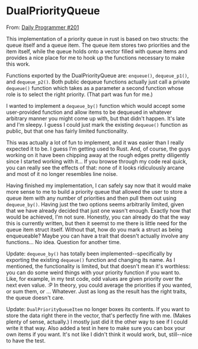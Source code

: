 DualPriorityQueue
=================

From: [Daily Programmer #201](http://www.reddit.com/r/dailyprogrammer/comments/2vkwgb/20150211_challenge_201_practical_exercise_get/)

This implementation of a priority queue in rust is based on two structs: the queue itself and a queue item. The queue item stores two priorities and the item itself, while the queue holds onto a vector filled with queue items and provides a nice place for me to hook up the functions necessary to make this work.

Functions exported by the DualPriorityQueue are: `enqueue()`, `dequeue_p1()`, and `dequeue_p2()`. Both public dequeue functions actually just call a private `dequeue()` function which takes as a parameter a second function whose role is to select the right priority. (That part was fun for me.)

I wanted to implement a `dequeue_by()` function which would accept some user-provided function and allow items to be dequeued in whatever arbitrary manner you might come up with, but that didn't happen. It's late and I'm sleepy. I guess I could just mark the existing `dequeue()` function as public, but that one has fairly limited functionality.

This was actually a lot of fun to implement, and it was easier than I really expected it to be. I guess I'm getting used to Rust. And, of course, the guys working on it have been chipping away at the rough edges pretty diligently since I started working with it... If you browse through my code real quick, you can really see the effects of that: none of it looks ridiculously arcane and most of it no longer resembles line noise.

Having finished my implementation, I can safely say now that it would make more sense to me to build a priority queue that allowed the user to store a queue item with any number of priorities and then pull them out using `dequeue_by()`. Having just the two options seems arbitrarily limited, given that we have already decided that just one wasn't enough. Exactly how that would be achieved, I'm not sure. Honestly, you can already do that the way this is currently written, but then it seemst to me there is little need for the queue item struct itself. Without that, how do you mark a struct as being enqueueable? Maybe you can have a trait that doesn't actually involve any functions... No idea. Question for another time. 

Update: `dequeue_by()` has totally been implemented--specifically by exporting the existing `dequeue()` function and changing its name. As I mentioned, the functionality is limited, but that doesn't mean it's worthless: you can do some weird things with your priority function if you want to. Like, for example, in my test code, odd values are given priority over the next even value. :P In theory, you could average the priorities if you wanted, or sum them, or ... Whatever. Just as long as the result has the right traits, the queue doesn't care.

Update: `DualPriorityQueueItem` no longer boxes its contents. If you want to store the data right there in the vector, that's perfectly fine with me. (Makes plenty of sense, actually.) I mostly just did it the other way to see if I could write it that way. Also added a test in here to make sure you can box your own items if you want. It's not like I didn't think it would work, but, still--nice to have the test.
